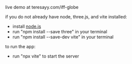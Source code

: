 live demo at teresayy.com/iff-globe

if you do not already have node, three.js, and vite installed:
- install [node.js]([url](https://nodejs.org/en))
- run "npm install --save three" in your terminal
- run "npm install --save-dev vite" in your terminal

to run the app:
- run "npx vite" to start the server
